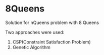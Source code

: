 # 8Queens
Solution for nQueens problem with 8 Queens

Two approaches were used:
1) CSP(Constraint Satisfaction Problem)
2) Genetic Algorithm
